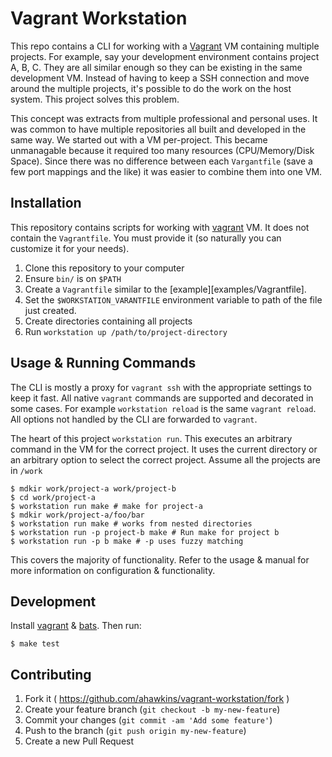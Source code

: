 # Vagrant Workstation

This repo contains a CLI for working with a [Vagrant][] VM containing
multiple projects. For example, say your development environment
contains project A, B, C. They are all similar enough so they can be
existing in the same development VM. Instead of having to keep a SSH
connection and move around the multiple projects, it's possible to do
the work on the host system. This project solves this problem.

This concept was extracts from multiple professional and personal
uses. It was common to have multiple repositories all built and
developed in the same way. We started out with a VM per-project.
This became unmanagable because it required too many resources
(CPU/Memory/Disk Space). Since there was no difference between each
`Vargantfile` (save a few port mappings and the like) it was easier to
combine them into one VM.

## Installation

This repository contains scripts for working with [vagrant][] VM. It
does not contain the `Vagrantfile`. You must provide it (so naturally
you can customize it for your needs).

1. Clone this repository to your computer
1. Ensure `bin/` is on `$PATH`
1. Create a `Vagrantfile` similar to the [example][examples/Vagrantfile].
1. Set the `$WORKSTATION_VARANTFILE` environment variable to path of
	 the file just created.
1. Create directories containing all projects
1. Run `workstation up /path/to/project-directory`

## Usage & Running Commands

The CLI is mostly a proxy for `vagrant ssh` with the appropriate
settings to keep it fast. All native `vagrant` commands are supported
and decorated in some cases. For example `workstation reload` is the
same `vagrant reload`. All options not handled by the CLI are
forwarded to `vagrant`.

The heart of this project `workstation run`. This executes an
arbitrary command in the VM for the correct project. It uses the
current directory or an arbitrary option to select the correct
project. Assume all the projects are in `/work`

	$ mdkir work/project-a work/project-b
	$ cd work/project-a
	$ workstation run make # make for project-a
	$ mdkir work/project-a/foo/bar
	$ workstation run make # works from nested directories
	$ workstation run -p project-b make # Run make for project b
	$ workstation run -p b make # -p uses fuzzy matching

This covers the majority of functionality. Refer to the usage & manual
for more information on configuration & functionality.

## Development

Install [vagrant][] & [bats][]. Then run:

	$ make test

## Contributing

1. Fork it ( https://github.com/ahawkins/vagrant-workstation/fork )
2. Create your feature branch (`git checkout -b my-new-feature`)
3. Commit your changes (`git commit -am 'Add some feature'`)
4. Push to the branch (`git push origin my-new-feature`)
5. Create a new Pull Request

[vagrant]: https://www.vagrantup.com
[bats]: https://github.com/sstephenson/bats
